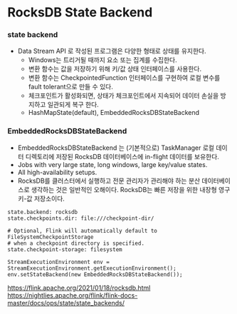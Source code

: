 # RocksDB State Backend

### state backend
- Data Stream API 로 작성된 프로그램은 다양한 형태로 상태를 유지한다.
  - Windows는 트리거될 때까지 요소 또는 집계를 수집한다.
  - 변환 함수는 값을 저장하기 위해 키/값 상태 인터페이스를 사용한다.
  - 변환 함수는 CheckpointedFunction 인터페이스를 구현하여 로컬 변수를 fault tolerant으로 만들 수 있다.
  - 체크포인트가 활성화되면, 상태가 체크포인트에서 지속되어 데이터 손실을 방지하고 일관되게 복구 한다. 
  - HashMapState(default), EmbeddedRocksDBStateBackend

### EmbeddedRocksDBStateBackend
- EmbeddedRocksDBStateBackend 는 (기본적으로) TaskManager 로컬 데이터 디렉토리에 저장된 RocksDB 데이터베이스에 in-flight 데이터를 보유한다.
- Jobs with very large state, long windows, large key/value states.
- All high-availability setups.
- RocksDB를 클러스터에서 실행하고 전문 관리자가 관리해야 하는 분산 데이터베이스로 생각하는 것은 일반적인 오해이다. RocksDB는 빠른 저장을 위한 내장형 영구 키-값 저장소이다.
````
state.backend: rocksdb
state.checkpoints.dir: file:///checkpoint-dir/

# Optional, Flink will automatically default to FileSystemCheckpointStorage
# when a checkpoint directory is specified.
state.checkpoint-storage: filesystem
````
````
StreamExecutionEnvironment env = StreamExecutionEnvironment.getExecutionEnvironment();
env.setStateBackend(new EmbeddedRocksDBStateBackend());
````

https://flink.apache.org/2021/01/18/rocksdb.html
https://nightlies.apache.org/flink/flink-docs-master/docs/ops/state/state_backends/
